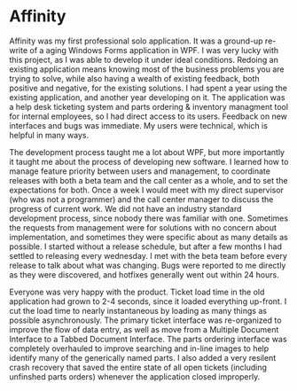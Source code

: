 # Affinity

Affinity was my first professional solo application. It was a ground-up re-write of a aging Windows Forms application in WPF. I was very lucky with this project, as I was able to develop it under ideal conditions. Redoing an existing application means knowing most of the business problems you are trying to solve, while also having a wealth of existing feedback, both positive and negative, for the existing solutions. I had spent a year using the existing application, and another year developing on it. The application was a help desk ticketing system and parts ordering &amp; inventory managment tool for internal employees, so I had direct access to its users. Feedback on new interfaces and bugs was immediate. My users were technical, which is helpful in many ways.

The development process taught me a lot about WPF, but more importantly it taught me about the process of developing new software. I learned how to manage feature priority between users and management, to coordinate releases with both a beta team and the call center as a whole, and to set the expectations for both. Once a week I would meet with my direct supervisor (who was not a programmer) and the call center manager to discuss the progress of current work.  We did not have an industry standard development process, since nobody there was familiar with one. Sometimes the requests from management were for solutions with no concern about implementation, and sometimes they were specific about as many details as possible. I started without a release schedule, but after a few months I had settled to releasing every wednesday. I met with the beta team before every release to talk about what was changing. Bugs were reported to me directly as they were discovered, and hotfixes generally went out within 24 hours.

Everyone was very happy with the product. Ticket load time in the old application had grown to 2-4 seconds, since it loaded everything up-front. I cut the load time to nearly instantaneous by loading as many things as possible asynchronously. The primary ticket interface was re-organized to improve the flow of data entry, as well as move from a Multiple Document Interface to a Tabbed Document Interface. The parts ordering interface was completely overhauled to improve searching and in-line images to help identify many of the generically named parts. I also added a very resilent crash recovery that saved the entire state of all open tickets (including unfinshed parts orders) whenever the application closed improperly.